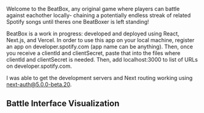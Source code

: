 Welcome to the BeatBox, any original game where players can battle against eachother locally- chaining a potentially endless streak of related Spotify songs until theres one BeatBoxer is left standing!

BeatBox is a work in progress: developed and deployed using React, Next.js, and Vercel.
In order to use this app on your local machine, register an app on developer.spotify.com (app name can be anything). Then, once you receive a clientId and clientSecret, paste that into the files where clientId and clientSecret is needed. Then, add localhost:3000 to list of URLs on developer.spotify.com. 

I was able to get the development servers and Next routing working using next-auth@5.0.0-beta.20.

## Battle Interface Visualization
